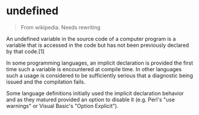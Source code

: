 # undefined

> From wikipedia. Needs rewriting

An undefined variable in the source code of a computer program is a variable that is accessed in the code but has not been previously declared by that code.[1]

In some programming languages, an implicit declaration is provided the first time such a variable is encountered at compile time.
In other languages such a usage is considered to be sufficiently serious that a diagnostic being issued and the compilation fails.

Some language definitions initially used the implicit declaration behavior and as they matured provided an option to disable it (e.g. Perl's "use warnings" or Visual Basic's "Option Explicit").
